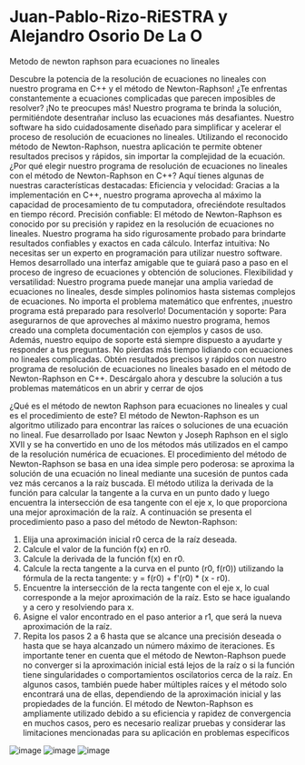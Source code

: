 # Juan-Pablo-Rizo-RiESTRA y Alejandro Osorio De La O
Metodo de newton raphson para ecuaciones no lineales 

Descubre la potencia de la resolución de ecuaciones no lineales con nuestro programa en C++ y el 
método de Newton-Raphson!
¿Te enfrentas constantemente a ecuaciones complicadas que parecen imposibles de resolver? ¡No 
te preocupes más! Nuestro programa te brinda la solución, permitiéndote desentrañar incluso las 
ecuaciones más desafiantes.
Nuestro software ha sido cuidadosamente diseñado para simplificar y acelerar el proceso de 
resolución de ecuaciones no lineales. Utilizando el reconocido método de Newton-Raphson, 
nuestra aplicación te permite obtener resultados precisos y rápidos, sin importar la complejidad de 
la ecuación.
¿Por qué elegir nuestro programa de resolución de ecuaciones no lineales con el método de 
Newton-Raphson en C++? Aquí tienes algunas de nuestras características destacadas:
Eficiencia y velocidad: Gracias a la implementación en C++, nuestro programa aprovecha al máximo 
la capacidad de procesamiento de tu computadora, ofreciéndote resultados en tiempo récord.
Precisión confiable: El método de Newton-Raphson es conocido por su precisión y rapidez en la 
resolución de ecuaciones no lineales. Nuestro programa ha sido rigurosamente probado para 
brindarte resultados confiables y exactos en cada cálculo.
Interfaz intuitiva: No necesitas ser un experto en programación para utilizar nuestro software. 
Hemos desarrollado una interfaz amigable que te guiará paso a paso en el proceso de ingreso de 
ecuaciones y obtención de soluciones.
Flexibilidad y versatilidad: Nuestro programa puede manejar una amplia variedad de ecuaciones 
no lineales, desde simples polinomios hasta sistemas complejos de ecuaciones. No importa el 
problema matemático que enfrentes, ¡nuestro programa está preparado para resolverlo!
Documentación y soporte: Para asegurarnos de que aproveches al máximo nuestro programa, 
hemos creado una completa documentación con ejemplos y casos de uso. Además, nuestro equipo 
de soporte está siempre dispuesto a ayudarte y responder a tus preguntas.
No pierdas más tiempo lidiando con ecuaciones no lineales complicadas. Obtén resultados 
precisos y rápidos con nuestro programa de resolución de ecuaciones no lineales basado en el 
método de Newton-Raphson en C++. Descárgalo ahora y descubre la solución a tus problemas 
matemáticos en un abrir y cerrar de ojos


¿Qué es el método de newton Raphson para ecuaciones no lineales y cual es el procedimiento de 
este?
El método de Newton-Raphson es un algoritmo utilizado para encontrar las raíces o soluciones de 
una ecuación no lineal. Fue desarrollado por Isaac Newton y Joseph Raphson en el siglo XVII y se 
ha convertido en uno de los métodos más utilizados en el campo de la resolución numérica de 
ecuaciones.
El procedimiento del método de Newton-Raphson se basa en una idea simple pero poderosa: se 
aproxima la solución de una ecuación no lineal mediante una sucesión de puntos cada vez más 
cercanos a la raíz buscada. El método utiliza la derivada de la función para calcular la tangente a la 
curva en un punto dado y luego encuentra la intersección de esa tangente con el eje x, lo que 
proporciona una mejor aproximación de la raíz.
A continuación se presenta el procedimiento paso a paso del método de Newton-Raphson:
1. Elija una aproximación inicial r0 cerca de la raíz deseada.
2. Calcule el valor de la función f(x) en r0.
3. Calcule la derivada de la función f(x) en r0.
4. Calcule la recta tangente a la curva en el punto (r0, f(r0)) utilizando la fórmula de la recta 
tangente: y = f(r0) + f'(r0) * (x - r0).
5. Encuentre la intersección de la recta tangente con el eje x, lo cual corresponde a la mejor 
aproximación de la raíz. Esto se hace igualando y a cero y resolviendo para x.
6. Asigne el valor encontrado en el paso anterior a r1, que será la nueva aproximación de la raíz.
7. Repita los pasos 2 a 6 hasta que se alcance una precisión deseada o hasta que se haya alcanzado 
un número máximo de iteraciones.
Es importante tener en cuenta que el método de Newton-Raphson puede no converger si la 
aproximación inicial está lejos de la raíz o si la función tiene singularidades o comportamientos 
oscilatorios cerca de la raíz. En algunos casos, también puede haber múltiples raíces y el método 
solo encontrará una de ellas, dependiendo de la aproximación inicial y las propiedades de la 
función.
El método de Newton-Raphson es ampliamente utilizado debido a su eficiencia y rapidez de 
convergencia en muchos casos, pero es necesario realizar pruebas y considerar las limitaciones 
mencionadas para su aplicación en problemas específicos

![image](https://github.com/AleOso22110363/Juan-Pablo-Rizo-RiESTRA/assets/136943582/6ef56730-8b2f-4fe9-bb5f-6e45e20d112c)
![image](https://github.com/AleOso22110363/Juan-Pablo-Rizo-RiESTRA/assets/136943582/cc4b3b6e-660f-40d4-b290-f5898c344697)
![image](https://github.com/AleOso22110363/Juan-Pablo-Rizo-RiESTRA/assets/136943582/e0a51014-c4e0-494c-9827-2132c4fb77c5)





